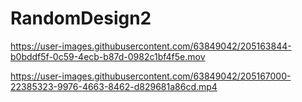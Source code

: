 # RandomDesign2
https://user-images.githubusercontent.com/63849042/205163844-b0bddf5f-0c59-4ecb-b87d-0982c1bf4f5e.mov

https://user-images.githubusercontent.com/63849042/205167000-22385323-9976-4663-8462-d829681a86cd.mp4
